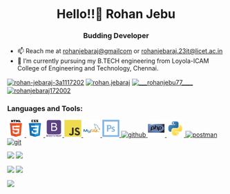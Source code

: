 
<h1 align="center">Hello!!👋 Rohan Jebu</h1>
 <h3 align="center">Budding Developer</h3>

- 📫 Reach me at <a href=" rohanjebaraj@gmailcom" >rohanjebaraj@gmailcom</a> or  <a href = "rohanjebaraj.23it@licet.ac.in"> rohanjebaraj.23it@licet.ac.in </a>
- 🔭 I’m currently pursuing my B.TECH engineering from Loyola-ICAM College of Engineering and Technology, Chennai.
<p align="left">

<a href="https://www.linkedin.com/in/rohan-jebaraj-3a1117202/" target="blank"><img align="center" src="https://raw.githubusercontent.com/rahuldkjain/github-profile-readme-generator/master/src/images/icons/Social/linked-in-alt.svg" alt="rohan-jebaraj-3a1117202" height="30" width="40" /></a>
<a href="https://www.facebook.com/rohan.jebaraj/" target="blank"><img align="center" src="https://raw.githubusercontent.com/rahuldkjain/github-profile-readme-generator/master/src/images/icons/Social/facebook.svg" alt="rohan.jebaraj" height="30" width="40" /></a>
<a href="https://www.instagram.com/___rohanjebu77____/" target="blank"><img align="center" src="https://raw.githubusercontent.com/rahuldkjain/github-profile-readme-generator/master/src/images/icons/Social/instagram.svg" alt="___rohanjebu77____" height="30" width="40" /></a>
<a href="https://github.com/rohanjebaraj172002" target="blank"><img align="center" src="https://raw.githubusercontent.com/rahuldkjain/github-profile-readme-generator/master/src/images/icons/Social/github.svg" alt="rohanjebaraj172002" height="30" width="40" /></a>

</p>
 <h3 align="left">Languages and Tools:</h3>
<p align="left"> 
<a href="https://www.w3.org/html/" target="_blank"> <img src="https://raw.githubusercontent.com/devicons/devicon/master/icons/html5/html5-original-wordmark.svg" alt="html5" width="40" height="40"/> </a>
  <a href="https://www.w3schools.com/css/" target="_blank"> <img src="https://raw.githubusercontent.com/devicons/devicon/master/icons/css3/css3-original-wordmark.svg" alt="css3" width="40" height="40"/> </a>  
 <a href="https://getbootstrap.com" target="_blank"> <img src="https://raw.githubusercontent.com/devicons/devicon/master/icons/bootstrap/bootstrap-plain-wordmark.svg" alt="bootstrap" width="40" height="40"/> </a>    
  <a href="https://developer.mozilla.org/en-US/docs/Web/JavaScript" target="_blank"> <img src="https://raw.githubusercontent.com/devicons/devicon/master/icons/javascript/javascript-original.svg" alt="javascript" width="40" height="40"/> </a>
<a href="https://www.mysql.com/" target="_blank"> <img src="https://raw.githubusercontent.com/devicons/devicon/master/icons/mysql/mysql-original-wordmark.svg" alt="mysql" width="40" height="40"/> </a>
  <a href="https://www.photoshop.com/en" target="_blank"> <img src="https://raw.githubusercontent.com/devicons/devicon/master/icons/photoshop/photoshop-line.svg" alt="photoshop" width="40" height="40"/> </a>
  <a href="https://github.com/" target="_blank"> <img src="https://raw.githubusercontent.com/rahuldkjain/github-profile-readme-generator/master/src/images/icons/Social/github.svg" alt="github" width="40" height="40"/> </a>
  <a href="https://www.php.net" target="_blank"> <img src="https://raw.githubusercontent.com/devicons/devicon/master/icons/php/php-original.svg" alt="php" width="40" height="40"/> </a> <a href="https://www.python.org" target="_blank"> <img src="https://raw.githubusercontent.com/devicons/devicon/master/icons/python/python-original.svg" alt="python" width="40" height="40"/> </a>  
<a href="https://postman.com" target="_blank"> <img src="https://www.vectorlogo.zone/logos/getpostman/getpostman-icon.svg" alt="postman" width="40" height="40"/> </a> 
<a href="https://git-scm.com/" target="_blank"> <img src="https://www.vectorlogo.zone/logos/git-scm/git-scm-icon.svg" alt="git" width="40" height="40"/> </a> 
</p>
<p align="left">
 
   <a href="https://github.com/rohanjebaraj172002/RohanJebu_Portfolio"><img src="https://github-readme-stats.vercel.app/api/pin/?username=rohanjebaraj172002&repo=RohanJebu_Portfolio&theme=light&bg_color=0d1117&text_color=FFF" /></a>
  <a href="https://github.com/rohanjebaraj172002/One-Note"><img src="https://github-readme-stats.vercel.app/api/pin/?username=rohanjebaraj172002&repo=One-Note&theme=yellow&bg_color=0d1117&text_color=FFF" /></a>
</p>

<p align="left">
 <img src="https://github-readme-stats.vercel.app/api?username=rohanjebaraj172002&show_icons=true&title_color=018596&icon_color=00E1F7FF&bg_color=0d1117&text_color=FFF&border_color=444&count_private=true" height="165"> 
   <img src="http://github-readme-streak-stats.herokuapp.com?user=rohanjebaraj172002&theme=blux&&background=0d1117&border=444" height="165">
</p>  
<!-- [![Rohan github activity graph](https://activity-graph.herokuapp.com/graph?username=rohanjebaraj172002&theme=react-dark)](https://github.com/ashutosh00710/github-readme-activity-graph)
 -->
 <p align="left">
  <img src="https://activity-graph.herokuapp.com/graph?username=rohanjebaraj172002&theme=react-dark&bg_color=0d1117&color=FFF"> 
</p> 




<!-- <p align="left">
  <img src="https://activity-graph.herokuapp.com/graph?username=rohanjebaraj172002&theme=blue&bg_color=0d1117&color=FFF"> 
</p>
-->

